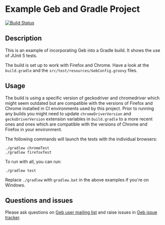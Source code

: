 # Example Geb and Gradle Project

[![Build Status][build_status]](https://circleci.com/gh/geb/geb-example-gradle/tree/master)

## Description

This is an example of incorporating Geb into a Gradle build. It shows the use of JUnit 5 tests.

The build is set up to work with Firefox and Chrome. Have a look at the `build.gradle` and the `src/test/resources/GebConfig.groovy` files.

## Usage

The build is using a specific version of geckodriver and chromedriver which might seem outdated but are compatible with the versions of Firefox and Chrome installed in CI environments used by this project.
Prior to running any builds you might need to update `chromeDriverVersion` and `geckoDriverVersion` extension variables in `build.gradle` to a more recent ones and ones which are compatible with the versions of Chrome and Firefox in your environment.

The following commands will launch the tests with the individual browsers:

    ./gradlew chromeTest
    ./gradlew firefoxTest

To run with all, you can run:

    ./gradlew test

Replace `./gradlew` with `gradlew.bat` in the above examples if you're on Windows.

## Questions and issues

Please ask questions on [Geb user mailing list][mailing_list] and raise issues in [Geb issue tracker][issue_tracker].


[build_status]: https://circleci.com/gh/geb/geb-example-gradle/tree/master.svg?style=shield&circle-token=38eb8de9af8f889922b91624a7943c474c0c3617 "Build Status"
[mailing_list]: https://groups.google.com/forum/#!forum/geb-user
[issue_tracker]: https://github.com/geb/issues/issues
